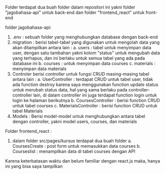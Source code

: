 Folder terdapat dua buah folder dalam repositori ini yakni folder "jagobahasa-api" untuk back-end dan folder "frontend_react" untuk front-end

folder jagobahasa-api:
1. .env : sebuah folder yang menghubungkan database dengan back-end
2. migration : berisi tabel-tabel yang digunakan untuk mengolah data yang akan ditampilkan antara lain :
   a. users : tabel untuk menyimpan data user, dengan satu tambahan yakni kolom "status" untuk mengubah data yang terhapus, dan ini berlaku untuk semua tabel yang ada pada database ini
   b. courses : untuk menyimpan data courses
   c. materials : menyimpan data materials
3. Controler berisi controller untuk fungsi CRUD masing-masing tabel antara lain :
   a. UserController : terdapat CRUD untuk tabel user, tidak ada function destroy karena saya menggunakan function update status untuk merubah status data, hal yang sama berlaku pada controller-controller lain, di                         dalam controller ini juga terdapat function login untuk login ke halaman berikutnya
   b. CoursesController : berisi function CRUD untuk tabel courses
   c. MaterialsController : berisi function CRUD untuk tabel Materials
4. Models : Berisi model-model untuk menghubungkan antara tabel dengan controller, yakni model users, courses, dan materials

Folder frontend_react :
1. dalam folder src/pages/kursus terdapat dua buah folder
   a. CoursesCreate : post form untuk memasukkan data courses
   b. Courseslist : menampilkan data di tabel courses dengan API

Karena keterbatasan waktu dan belum familiar dengan react.js maka, hanya ini yang bisa saya tampilkan
